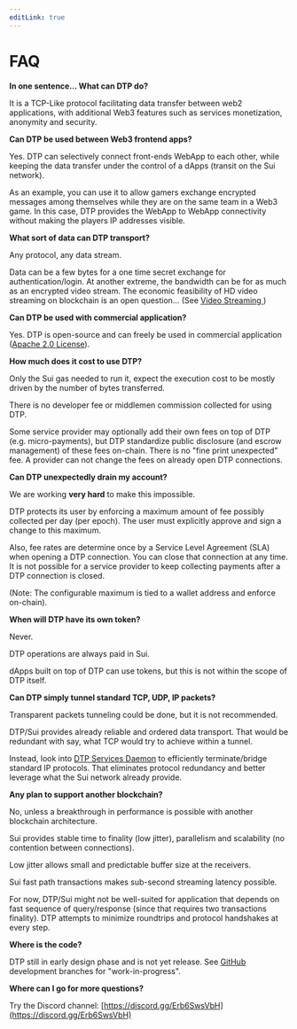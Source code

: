 ```yaml
---
editLink: true
---
```

# FAQ

**In one sentence... What can DTP do?**

It is a TCP-Like protocol facilitating data transfer between web2 applications, with additional Web3 features such as services monetization, anonymity and security.

**Can DTP be used between Web3 frontend apps?**

Yes. DTP can selectively connect front-ends WebApp to each other, while keeping the data transfer under the control of a dApps (transit on the Sui network).

As an example, you can use it to allow gamers exchange encrypted messages among themselves while they are on the same team in a Web3 game. In this case, DTP provides the WebApp to WebApp connectivity without making the players IP addresses visible.


**What sort of data can DTP transport?**

Any protocol, any data stream.

Data can be a few bytes for a one time secret exchange for authentication/login. At another extreme, the bandwidth can be for as much as an encrypted video stream. The economic feasibility of HD video streaming on blockchain is an open question... (See [Video Streaming ](docs/design.md#video-streaming))

**Can DTP be used with commercial application?**

Yes. DTP is open-source and can freely be used in commercial application ([Apache 2.0 License](../../LICENSE)).

**How much does it cost to use DTP?**

Only the Sui gas needed to run it, expect the execution cost to be mostly driven by the number of bytes transferred.

There is no developer fee or middlemen commission collected for using DTP.

Some service provider may optionally add their own fees on top of DTP (e.g. micro-payments), but DTP standardize public disclosure (and escrow management) of these fees on-chain. There is no "fine print unexpected" fee. A provider can not change the fees on already open DTP connections.

**Can DTP unexpectedly drain my account?**

We are working **very hard** to make this impossible.

DTP protects its user by enforcing a maximum amount of fee possibly collected per day (per epoch). The user must explicitly approve and sign a change to this maximum.

Also, fee rates are determine once by a Service Level Agreement (SLA) when opening a DTP connection. You can close that connection at any time. It is not possible for a service provider to keep collecting payments after a DTP connection is closed.

(Note: The configurable maximum is tied to a wallet address and enforce on-chain).

**When will DTP have its own token?**

Never. 

DTP operations are always paid in Sui.

dApps built on top of DTP can use tokens, but this is not within the scope of DTP itself.


**Can DTP simply tunnel standard TCP, UDP, IP packets?**

Transparent packets tunneling could be done, but it is not recommended.

DTP/Sui provides already reliable and ordered data transport. That would be redundant with say, what TCP would try to achieve within a tunnel.

Instead, look into [DTP Services Daemon](how-to/install.md#choice-1-of-3-simplified-dtp-services-deployment) to efficiently terminate/bridge standard IP protocols. That eliminates protocol redundancy and better leverage what the Sui network already provide.

**Any plan to support another blockchain?**

No, unless a breakthrough in performance is possible with another blockchain architecture.

Sui provides stable time to finality (low jitter), parallelism and scalability (no contention between connections).

Low jitter allows small and predictable buffer size at the receivers.

Sui fast path transactions makes sub-second streaming latency possible.

For now, DTP/Sui might not be well-suited for application that depends on fast sequence of query/response (since that requires two transactions finality). DTP attempts to minimize roundtrips and protocol handshakes at every step.

**Where is the code?**

DTP still in early design phase and is not yet release. 
See [GitHub](https://github.com/mario4tier/dtp) development branches for "work-in-progress".

**Where can I go for more questions?**

Try the Discord channel: [https://discord.gg/Erb6SwsVbH](https://discord.gg/Erb6SwsVbH)